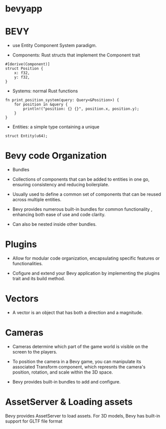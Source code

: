 # bevyapp

# BEVY
- use Entity Component System paradigm.

- Components: Rust structs that implement the Component trait
```
#[derive(Component)]
struct Position {
    x: f32,
    y: f32,
}
```

- Systems: normal Rust functions
```
fn print_position_system(query: Query<&Position>) {
    for position in &query {
        println!("position: {} {}", position.x, position.y);
    }
}

```

- Entities: a simple type containing a unique 
```
struct Entity(u64);
```

# Bevy code Organization
- Bundles
- Collections of components that can be added to entities in one go, ensuring consistency and reducing boilerplate.

- Usually used to define a common set of components that can be reused across multiple entities.

- Bevy provides numerous built-in bundles for common functionality
, enhancing both ease of use and code clarity.

- Can also be nested inside other bundles.

# Plugins
- Allow for modular code organization, encapsulating specific features or functionalities.

- Cofigure and extend your Bevy application by implementing
the plugins trait and its build method.

# Vectors
- A vector is an object that has both a direction and a magnitude.

# Cameras
- Cameras determine which part of the game world is visible on the screen to the players.

- To position the camera in a Bevy game, you can manipulate its associated Transform component, which represnts the camera's position, rotation, and scale within the 3D space.

- Bevy provides built-in bundles to add and configure.

# AssetServer & Loading assets
Bevy provides AssetServer to load assets. For 3D models, Bevy has built-in support for GLTF file format

